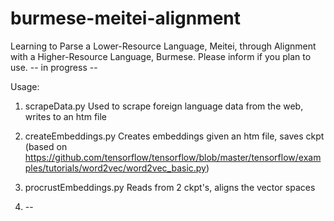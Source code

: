 # burmese-meitei-alignment
Learning to Parse a Lower-Resource Language, Meitei, through Alignment with a Higher-Resource Language, Burmese.
Please inform if you plan to use.
-- in progress --

Usage:

1. scrapeData.py
Used to scrape foreign language data from the web, writes to an htm file

2. createEmbeddings.py
Creates embeddings given an htm file, saves ckpt
(based on https://github.com/tensorflow/tensorflow/blob/master/tensorflow/examples/tutorials/word2vec/word2vec_basic.py)

3. procrustEmbeddings.py
Reads from 2 ckpt's, aligns the vector spaces

4. --
